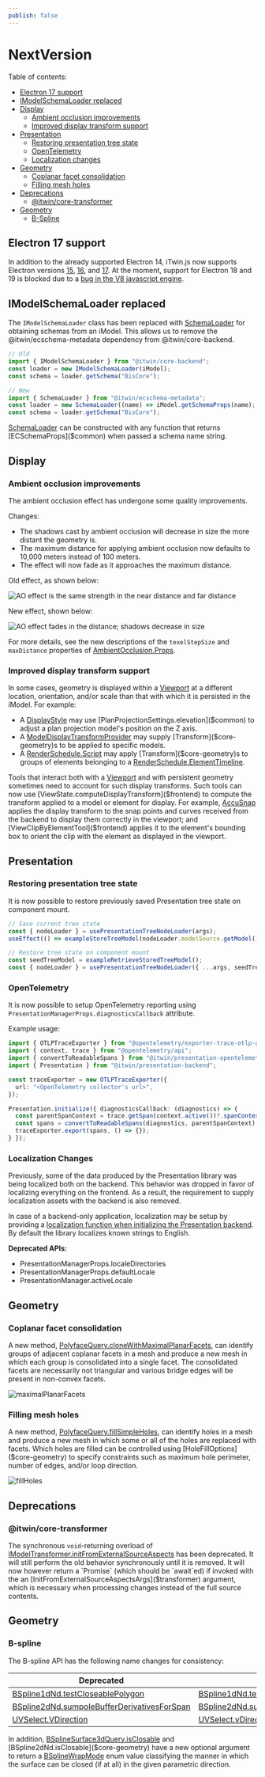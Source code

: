 ```yaml
---
publish: false
---
```


# NextVersion

Table of contents:

- [Electron 17 support](#electron-17-support)
- [IModelSchemaLoader replaced](#imodelschemaloader-replaced)
- [Display](#display)
  - [Ambient occlusion improvements](#ambient-occlusion-improvements)
  - [Improved display transform support](#improved-display-transform-support)
- [Presentation](#presentation)
  - [Restoring presentation tree state](#restoring-presentation-tree-state)
  - [OpenTelemetry](#opentelemetry)
  - [Localization changes](#localization-changes)
- [Geometry](#geometry)
  - [Coplanar facet consolidation](#coplanar-facet-consolidation)
  - [Filling mesh holes](#filling-mesh-holes)
- [Deprecations](#deprecations)
  - [@itwin/core-transformer](#itwincore-transformer)
- [Geometry](#geometry)
  - [B-Spline](#b-spline)

## Electron 17 support

In addition to the already supported Electron 14, iTwin.js now supports Electron versions [15](https://www.electronjs.org/blog/electron-15-0), [16](https://www.electronjs.org/blog/electron-16-0), and [17](https://www.electronjs.org/blog/electron-17-0). At the moment, support for Electron 18 and 19 is blocked due to a [bug in the V8 javascript engine](https://github.com/electron/electron/issues/35043).

## IModelSchemaLoader replaced

The `IModelSchemaLoader` class has been replaced with [SchemaLoader]($ecschema-metadata) for obtaining schemas from an iModel. This allows us to remove the @itwin/ecschema-metadata dependency from @itwin/core-backend.

```typescript
// Old
import { IModelSchemaLoader } from "@itwin/core-backend";
const loader = new IModelSchemaLoader(iModel);
const schema = loader.getSchema("BisCore");

// New
import { SchemaLoader } from "@itwin/ecschema-metadata";
const loader = new SchemaLoader((name) => iModel.getSchemaProps(name); );
const schema = loader.getSchema("BisCore");
```

[SchemaLoader]($ecschema-metadata) can be constructed with any function that returns [ECSchemaProps]($common) when passed a schema name string.

## Display

### Ambient occlusion improvements

The ambient occlusion effect has undergone some quality improvements.

Changes:

- The shadows cast by ambient occlusion will decrease in size the more distant the geometry is.
- The maximum distance for applying ambient occlusion now defaults to 10,000 meters instead of 100 meters.
- The effect will now fade as it approaches the maximum distance.

Old effect, as shown below:

![AO effect is the same strength in the near distance and far distance](./assets/AOOldDistance.png)

New effect, shown below:

![AO effect fades in the distance; shadows decrease in size](./assets/AONewDistance.png)

For more details, see the new descriptions of the `texelStepSize` and `maxDistance` properties of [AmbientOcclusion.Props]($common).

### Improved display transform support

In some cases, geometry is displayed within a [Viewport]($frontend) at a different location, orientation, and/or scale than that with which it is persisted in the iModel. For example:

- A [DisplayStyle]($backend) may use [PlanProjectionSettings.elevation]($common) to adjust a plan projection model's position on the Z axis.
- A [ModelDisplayTransformProvider]($frontend) may supply [Transform]($core-geometry)s to be applied to specific models.
- A [RenderSchedule.Script]($common) may apply [Transform]($core-geometry)s to groups of elements belonging to a [RenderSchedule.ElementTimeline]($common).

Tools that interact both with a [Viewport]($frontend) and with persistent geometry sometimes need to account for such display transforms. Such tools can now use [ViewState.computeDisplayTransform]($frontend) to compute the transform applied to a model or element for display. For example, [AccuSnap]($frontend) applies the display transform to the snap points and curves received from the backend to display them correctly in the viewport; and [ViewClipByElementTool]($frontend) applies it to the element's bounding box to orient the clip with the element as displayed in the viewport.

## Presentation

### Restoring presentation tree state

It is now possible to restore previously saved Presentation tree state on component mount.

```ts
// Save current tree state
const { nodeLoader } = usePresentationTreeNodeLoader(args);
useEffect(() => exampleStoreTreeModel(nodeLoader.modelSource.getModel()), []);

// Restore tree state on component mount
const seedTreeModel = exampleRetrieveStoredTreeModel();
const { nodeLoader } = usePresentationTreeNodeLoader({ ...args, seedTreeModel });
```
### OpenTelemetry

It is now possible to setup OpenTelemetry reporting using `PresentationManagerProps.diagnosticsCallback` attribute.

Example usage:

```ts
import { OTLPTraceExporter } from "@opentelemetry/exporter-trace-otlp-grpc";
import { context, trace } from "@opentelemetry/api";
import { convertToReadableSpans } from "@itwin/presentation-opentelemetry";
import { Presentation } from "@itwin/presentation-backend";

const traceExporter = new OTLPTraceExporter({
  url: "<OpenTelemetry collector's url>",
});

Presentation.initialize({ diagnosticsCallback: (diagnostics) => {
  const parentSpanContext = trace.getSpan(context.active())?.spanContext();
  const spans = convertToReadableSpans(diagnostics, parentSpanContext);
  traceExporter.export(spans, () => {});
} });
```

### Localization Changes

Previously, some of the data produced by the Presentation library was being localized both on the backend. This behavior was dropped in favor of localizing everything on the frontend. As a result, the requirement to supply localization assets with the backend is also removed.

In case of a backend-only application, localization may be setup by providing a [localization function when initializing the Presentation backend](../presentation/advanced/Localization.md).  By default the library localizes known strings to English.

**Deprecated APIs:**

- PresentationManagerProps.localeDirectories
- PresentationManagerProps.defaultLocale
- PresentationManager.activeLocale

## Geometry

### Coplanar facet consolidation

A new method, [PolyfaceQuery.cloneWithMaximalPlanarFacets]($core-geometry), can identify groups of adjacent coplanar facets in a mesh and produce a new mesh in which each group is consolidated into a single facet. The consolidated facets are necessarily not triangular and various bridge edges will be present in non-convex facets.

![maximalPlanarFacets](assets/Geometry-maximalPlanarFacets.png "Mesh with many coplanar facets; new mesh with consolidation of coplanar facets")

### Filling mesh holes

A new method, [PolyfaceQuery.fillSimpleHoles]($core-geometry), can identify holes in a mesh and produce a new mesh in which some or all of the holes are replaced with facets. Which holes are filled can be controlled using [HoleFillOptions]($core-geometry) to specify constraints such as maximum hole perimeter, number of edges, and/or loop direction.

![fillHoles](assets/Geometry-fillHoles.png "Mesh with holes; All boundaries extracted from surface, including outer boundary; Mesh with holes filled")

## Deprecations

### @itwin/core-transformer

The synchronous `void`-returning overload of [IModelTransformer.initFromExternalSourceAspects]($transformer) has been deprecated. It will still perform the old behavior synchronously until it is removed. It will now however return a `Promise` (which should be `await`ed) if invoked with the an [InitFromExternalSourceAspectsArgs]($transformer) argument, which is necessary when processing changes instead of the full source contents.

## Geometry

### B-spline

The B-spline API has the following name changes for consistency:

| Deprecated                                                    | Replacement                                                   |
| ------------------------------------------------------------- | ------------------------------------------------------------- |
| [BSpline1dNd.testCloseablePolygon]($core-geometry)            | [BSpline1dNd.testClosablePolygon]($core-geometry)             |
| [BSpline2dNd.sumpoleBufferDerivativesForSpan]($core-geometry) | [BSpline2dNd.sumPoleBufferDerivativesForSpan]($core-geometry) |
| [UVSelect.VDirection]($core-geometry)                         | [UVSelect.vDirection]($core-geometry)                         |

In addition, [BSplineSurface3dQuery.isClosable]($core-geometry) and [BSpline2dNd.isClosable]($core-geometry) have a new optional argument to return a [BSplineWrapMode]($core-geometry) enum value classifying the manner in which the surface can be closed (if at all) in the given parametric direction.